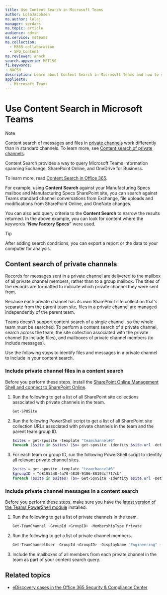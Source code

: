 ```yaml
---
title: Use Content Search in Microsoft Teams
author: LolaJacobsen
ms.author: lolaj
manager: serdars
ms.topic: article
audience: admin
ms.service: msteams
ms.collection: 
  - M365-collaboration
  - SPO_Content
ms.reviewer: anach
search.appverid: MET150
f1.keywords:
- NOCSH
description: Learn about Content Search in Microsoft Teams and how to search against channel conversations from Exchange, file uploads and modifications from SharePoint, and OneNote changes.
appliesto: 
  - Microsoft Teams
---
```


Use Content Search in Microsoft Teams
=====================================

> [!NOTE]
> Content search of messages and files in [private channels](private-channels.md) work differently than in standard channels. To learn more, see [Content search of private channels](#content-search-of-private-channels).

Content Search provides a way to query Microsoft Teams information spanning Exchange, SharePoint Online, and OneDrive for Business.

To learn more, read [Content Search in Office 365](https://support.office.com/article/Run-a-Content-Search-in-the-Office-365-Security-Compliance-Center-61852fd9-fe8a-4880-a339-cb19ed3bff4a).

For example, using **Content Search** against your Manufacturing Specs mailbox and Manufacturing Specs SharePoint site, you can search against Teams standard channel conversations from Exchange, file uploads and modifications from SharePoint Online, and OneNote changes.

You can also add query criteria to the **Content Search** to narrow the results returned. In the above example, you can look for content where the keywords “**New Factory Specs”** were used.

> [!TIP]
> After adding search conditions, you can export a report or the data to your computer for analysis.

## Content search of private channels

Records for messages sent in a private channel are delivered to the mailbox of all private channel members, rather than to a group mailbox. The titles of the records are formatted to indicate which private channel they were sent from.

Because each private channel has its own SharePoint site collection that's separate from the parent team site, files in a private channel are managed independently of the parent team.

Teams doesn't support content search of a single channel, so the whole team must be searched. To perform a content search of a private channel, search across the team, the site collection associated with the private channel (to include files), and mailboxes of private channel members (to include messages).

Use the following steps to identify files and messages in a private channel to include in  your content search.

### Include private channel files in a content search

Before you perform these steps, install the [SharePoint Online Management Shell and connect to  SharePoint Online](https://docs.microsoft.com/powershell/sharepoint/sharepoint-online/connect-sharepoint-online?view=sharepoint-ps).

1. Run the following to get a list of all SharePoint site collections associated with private channels in the team.

    ```PowerShell
    Get-SPOSite
    ```
2. Run the following PowerShell script to get a list of all SharePoint site collection URLs associated with private channels in the team and the parent team group ID.

    ```PowerShell
    $sites = get-sposite -template "teamchannel#0"
    foreach ($site in $sites) {$x= get-sposite -identity $site.url -detail; $x.relatedgroupID; $x.url} 
    ```
3. For each team or group ID, run the following PowerShell script to identify all relevant private channel sites.

    ```PowerShell
    $sites = get-sposite -template "teamchannel#0"
    $groupID = “e8195240-4a70-4830-9106-80193cf717cb“
    foreach ($site in $sites) {$x= Get-SpoSite -Identity $site.url -Detail; if ($x.RelatedGroupId -eq $groupID) {$x.RelatedGroupId;$x.url}}
    ```

### Include private channel messages in a content search

Before you perform these steps, make sure you have the [latest version of the Teams PowerShell module](teams-powershell-overview.md) installed.

1. Run the following to get a list of private channels in the team.

    ```PowerShell
    Get-TeamChannel -GroupId <GroupID> -MembershipType Private
    ```
2. Run the following to get a list of private channel members.

    ```PowerShell
    Get-TeamChannelUser -GroupId <GroupID> -DisplayName "Engineering" -Role Member
    ```
3. Include the mailboxes of all members from each private channel in the team as part of your content search query.

## Related topics

- [eDiscovery cases in the Office 365 Security & Compliance Center](https://docs.microsoft.com/Office365/SecurityCompliance/ediscovery-cases) 